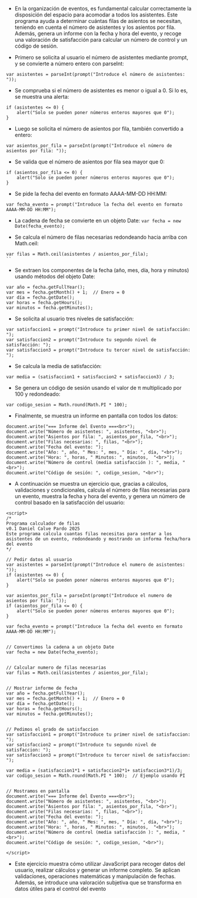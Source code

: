- En la organización de eventos, es fundamental calcular correctamente la disposición del espacio para acomodar a todos los asistentes. Este programa ayuda a determinar cuántas filas de asientos se necesitan, teniendo en cuenta el número de asistentes y los asientos por fila. Además, genera un informe con la fecha y hora del evento, y recoge una valoración de satisfacción para calcular un número de control y un código de sesión.


- Primero se solicita al usuario el número de asistentes mediante prompt, y se convierte a número entero con parseInt:
```
var asistentes = parseInt(prompt("Introduce el número de asistentes: "));
```

- Se comprueba si el número de asistentes es menor o igual a 0. Si lo es, se muestra una alerta:
```
if (asistentes <= 0) {
    alert("Solo se pueden poner números enteros mayores que 0");
}
```

- Luego se solicita el número de asientos por fila, también convertido a entero:
```
var asientos_por_fila = parseInt(prompt("Introduce el número de asientos por fila: "));
```

- Se valida que el número de asientos por fila sea mayor que 0:
```
if (asientos_por_fila <= 0) {
    alert("Solo se pueden poner números enteros mayores que 0");
}
```

- Se pide la fecha del evento en formato AAAA-MM-DD HH:MM:
```
var fecha_evento = prompt("Introduce la fecha del evento en formato AAAA-MM-DD HH:MM");
```

- La cadena de fecha se convierte en un objeto Date: `var fecha = new Date(fecha_evento);`

- Se calcula el número de filas necesarias redondeando hacia arriba con Math.ceil:
```
var filas = Math.ceil(asistentes / asientos_por_fila);
``
```

- Se extraen los componentes de la fecha (año, mes, día, hora y minutos) usando métodos del objeto Date:
```
var año = fecha.getFullYear();
var mes = fecha.getMonth() + 1;  // Enero = 0
var día = fecha.getDate();
var horas = fecha.getHours();
var minutos = fecha.getMinutes();
```

- Se solicita al usuario tres niveles de satisfacción:
```
var satisfaccion1 = prompt("Introduce tu primer nivel de satisfacción: ");
var satisfaccion2 = prompt("Introduce tu segundo nivel de satisfacción: ");
var satisfaccion3 = prompt("Introduce tu tercer nivel de satisfacción: ");
```

- Se calcula la media de satisfacción:
```
var media = (satisfaccion1 + satisfaccion2 + satisfaccion3) / 3;
```

- Se genera un código de sesión usando el valor de π multiplicado por 100 y redondeado:
```
var codigo_sesion = Math.round(Math.PI * 100);
```

- Finalmente, se muestra un informe en pantalla con todos los datos:
```
document.write("=== Informe del Evento ===<br>");
document.write("Número de asistentes: ", asistentes, "<br>");
document.write("Asientos por fila: ", asientos_por_fila, "<br>");
document.write("Filas necesarias: ", filas, "<br>");
document.write("Fecha del evento: ");
document.write("Año: ", año, " Mes: ", mes, " Día: ", día, "<br>");
document.write("Hora: ", horas, " Minutos: ", minutos,  "<br>");
document.write("Número de control (media satisfacción ): ", media, "<br>");
document.write("Código de sesión: ", codigo_sesion, "<br>");
```



- A continuación se muestra un ejercicio que, gracias a cálculos, validaciones y condicionales, calcula el número de filas necesarias para un evento, muestra la fecha y hora del evento, y genera un número de control basado en la satisfacción del usuario:
```
<script>
/*
Programa calculador de filas
v0.1 Daniel Calve Pardo 2025
Este programa calcula cuantas filas necesitas para sentar a los asistentes de un evento, redondeando y mostrando un informa fecha/hora del evento
*/

// Pedir datos al usuario
var asistentes = parseInt(prompt("Introduce el numero de asistentes: "));
if (asistentes <= 0) {
    alert("Solo se pueden poner números enteros mayores que 0");
}

var asientos_por_fila = parseInt(prompt("Introduce el numero de asientos por fila: "));
if (asientos_por_fila <= 0) {
    alert("Solo se pueden poner números enteros mayores que 0");
}

var fecha_evento = prompt("Introduce la fecha del evento en formato AAAA-MM-DD HH:MM");


// Convertimos la cadena a un objeto Date
var fecha = new Date(fecha_evento);


// Calcular numero de filas necesarias 
var filas = Math.ceil(asistentes / asientos_por_fila);


// Mostrar informe de fecha
var año = fecha.getFullYear();
var mes = fecha.getMonth() + 1;  // Enero = 0
var día = fecha.getDate();
var horas = fecha.getHours();
var minutos = fecha.getMinutes();


// Pedimos el grado de satisfaccion
var satisfaccion1 = prompt("Introduce tu primer nivel de satisfaccion: ");
var satisfaccion2 = prompt("Introduce tu segundo nivel de satisfaccion: ");
var satisfaccion3 = prompt("Introduce tu tercer nivel de satisfaccion: ");

var media = (satisfaccion1*1 + satisfaccion2*1+ satisfaccion3*1)/3;
var codigo_sesion = Math.round(Math.PI * 100);  // Ejemplo usando PI


// Mostramos en pantalla
document.write("=== Informe del Evento ===<br>");
document.write("Número de asistentes: ", asistentes, "<br>");
document.write("Asientos por fila: ", asientos_por_fila, "<br>");
document.write("Filas necesarias: ", filas, "<br>");
document.write("Fecha del evento: ");
document.write("Año: ", año, " Mes: ", mes, " Día: ", día, "<br>");
document.write("Hora: ", horas, " Minutos: ", minutos,  "<br>");
document.write("Número de control (media satisfacción ): ", media, "<br>");
document.write("Código de sesión: ", codigo_sesion, "<br>");

</script>
```



- Este ejercicio muestra cómo utilizar JavaScript para recoger datos del usuario, realizar cálculos y generar un informe completo. Se aplican validaciones, operaciones matemáticas y manipulación de fechas. Además, se introduce una valoración subjetiva que se transforma en datos útiles para el control del evento